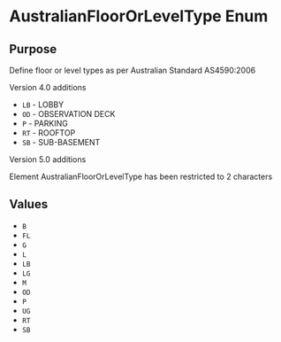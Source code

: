 # AustralianFloorOrLevelType Enum

## Purpose

Define floor or level types as per Australian Standard AS4590:2006

Version 4.0 additions
- `LB`	- LOBBY
- `OD`	- OBSERVATION DECK
- `P` - PARKING
- `RT`	- ROOFTOP
- `SB`	- SUB-BASEMENT

Version 5.0 additions

Element AustralianFloorOrLevelType has been restricted to 2 characters

## Values

- `B`
- `FL`
- `G`
- `L`
- `LB`
- `LG`
- `M`
- `OD`
- `P`
- `UG`
- `RT`
- `SB`